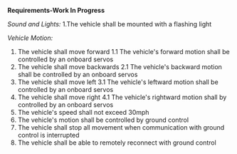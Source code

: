 **Requirements-Work In Progress**

*Sound and Lights:*
1.The vehicle shall be mounted with a flashing light

*Vehicle Motion:*
1. The vehicle shall move forward
      1.1 The vehicle's forward motion shall be controlled by an onboard servos
2. The vehicle shall move backwards
   2.1 The vehicle's backward motion shall be controlled by an onboard servos
3. The vehicle shall move left
   3.1 The vehicle's leftward motion shall be controlled by an onboard servos
4. The vehicle shall move right
   4.1 The vehicle's rightward motion shall by controlled by an onboard servos
5. The vehicle's speed shall not exceed 30mph
6. The vehicle's motion shall be controlled by ground control
7. The vehicle shall stop all movement when communication with ground control is interrupted
8. The vehicle shall be able to remotely reconnect with ground control
